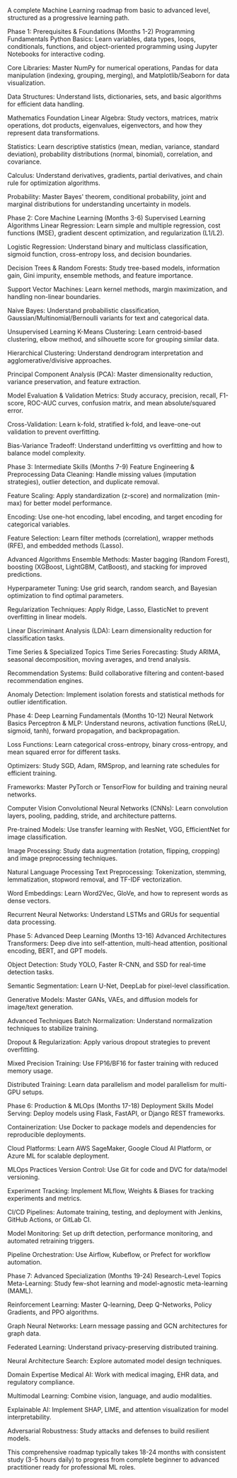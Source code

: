 A complete Machine Learning roadmap from basic to advanced level, structured as a progressive learning path.​

Phase 1: Prerequisites & Foundations (Months 1-2)
Programming Fundamentals
Python Basics: Learn variables, data types, loops, conditionals, functions, and object-oriented programming using Jupyter Notebooks for interactive coding.​

Core Libraries: Master NumPy for numerical operations, Pandas for data manipulation (indexing, grouping, merging), and Matplotlib/Seaborn for data visualization.​

Data Structures: Understand lists, dictionaries, sets, and basic algorithms for efficient data handling.​

Mathematics Foundation
Linear Algebra: Study vectors, matrices, matrix operations, dot products, eigenvalues, eigenvectors, and how they represent data transformations.​

Statistics: Learn descriptive statistics (mean, median, variance, standard deviation), probability distributions (normal, binomial), correlation, and covariance.​

Calculus: Understand derivatives, gradients, partial derivatives, and chain rule for optimization algorithms.​

Probability: Master Bayes' theorem, conditional probability, joint and marginal distributions for understanding uncertainty in models.​

Phase 2: Core Machine Learning (Months 3-6)
Supervised Learning Algorithms
Linear Regression: Learn simple and multiple regression, cost functions (MSE), gradient descent optimization, and regularization (L1/L2).​

Logistic Regression: Understand binary and multiclass classification, sigmoid function, cross-entropy loss, and decision boundaries.​

Decision Trees & Random Forests: Study tree-based models, information gain, Gini impurity, ensemble methods, and feature importance.​

Support Vector Machines: Learn kernel methods, margin maximization, and handling non-linear boundaries.​

Naive Bayes: Understand probabilistic classification, Gaussian/Multinomial/Bernoulli variants for text and categorical data.​

Unsupervised Learning
K-Means Clustering: Learn centroid-based clustering, elbow method, and silhouette score for grouping similar data.​

Hierarchical Clustering: Understand dendrogram interpretation and agglomerative/divisive approaches.​

Principal Component Analysis (PCA): Master dimensionality reduction, variance preservation, and feature extraction.​

Model Evaluation & Validation
Metrics: Study accuracy, precision, recall, F1-score, ROC-AUC curves, confusion matrix, and mean absolute/squared error.​

Cross-Validation: Learn k-fold, stratified k-fold, and leave-one-out validation to prevent overfitting.​

Bias-Variance Tradeoff: Understand underfitting vs overfitting and how to balance model complexity.​

Phase 3: Intermediate Skills (Months 7-9)
Feature Engineering & Preprocessing
Data Cleaning: Handle missing values (imputation strategies), outlier detection, and duplicate removal.​

Feature Scaling: Apply standardization (z-score) and normalization (min-max) for better model performance.​

Encoding: Use one-hot encoding, label encoding, and target encoding for categorical variables.​

Feature Selection: Learn filter methods (correlation), wrapper methods (RFE), and embedded methods (Lasso).​

Advanced Algorithms
Ensemble Methods: Master bagging (Random Forest), boosting (XGBoost, LightGBM, CatBoost), and stacking for improved predictions.​

Hyperparameter Tuning: Use grid search, random search, and Bayesian optimization to find optimal parameters.​

Regularization Techniques: Apply Ridge, Lasso, ElasticNet to prevent overfitting in linear models.​

Linear Discriminant Analysis (LDA): Learn dimensionality reduction for classification tasks.​

Time Series & Specialized Topics
Time Series Forecasting: Study ARIMA, seasonal decomposition, moving averages, and trend analysis.​

Recommendation Systems: Build collaborative filtering and content-based recommendation engines.​

Anomaly Detection: Implement isolation forests and statistical methods for outlier identification.​

Phase 4: Deep Learning Fundamentals (Months 10-12)
Neural Network Basics
Perceptron & MLP: Understand neurons, activation functions (ReLU, sigmoid, tanh), forward propagation, and backpropagation.​

Loss Functions: Learn categorical cross-entropy, binary cross-entropy, and mean squared error for different tasks.​

Optimizers: Study SGD, Adam, RMSprop, and learning rate schedules for efficient training.​

Frameworks: Master PyTorch or TensorFlow for building and training neural networks.​

Computer Vision
Convolutional Neural Networks (CNNs): Learn convolution layers, pooling, padding, stride, and architecture patterns.​

Pre-trained Models: Use transfer learning with ResNet, VGG, EfficientNet for image classification.​

Image Processing: Study data augmentation (rotation, flipping, cropping) and image preprocessing techniques.​

Natural Language Processing
Text Preprocessing: Tokenization, stemming, lemmatization, stopword removal, and TF-IDF vectorization.​

Word Embeddings: Learn Word2Vec, GloVe, and how to represent words as dense vectors.​

Recurrent Neural Networks: Understand LSTMs and GRUs for sequential data processing.​

Phase 5: Advanced Deep Learning (Months 13-16)
Advanced Architectures
Transformers: Deep dive into self-attention, multi-head attention, positional encoding, BERT, and GPT models.​

Object Detection: Study YOLO, Faster R-CNN, and SSD for real-time detection tasks.​

Semantic Segmentation: Learn U-Net, DeepLab for pixel-level classification.​

Generative Models: Master GANs, VAEs, and diffusion models for image/text generation.​

Advanced Techniques
Batch Normalization: Understand normalization techniques to stabilize training.​

Dropout & Regularization: Apply various dropout strategies to prevent overfitting.​

Mixed Precision Training: Use FP16/BF16 for faster training with reduced memory usage.​

Distributed Training: Learn data parallelism and model parallelism for multi-GPU setups.​

Phase 6: Production & MLOps (Months 17-18)
Deployment Skills
Model Serving: Deploy models using Flask, FastAPI, or Django REST frameworks.​

Containerization: Use Docker to package models and dependencies for reproducible deployments.​

Cloud Platforms: Learn AWS SageMaker, Google Cloud AI Platform, or Azure ML for scalable deployment.​

MLOps Practices
Version Control: Use Git for code and DVC for data/model versioning.​

Experiment Tracking: Implement MLflow, Weights & Biases for tracking experiments and metrics.​

CI/CD Pipelines: Automate training, testing, and deployment with Jenkins, GitHub Actions, or GitLab CI.​

Model Monitoring: Set up drift detection, performance monitoring, and automated retraining triggers.​

Pipeline Orchestration: Use Airflow, Kubeflow, or Prefect for workflow automation.​

Phase 7: Advanced Specialization (Months 19-24)
Research-Level Topics
Meta-Learning: Study few-shot learning and model-agnostic meta-learning (MAML).​

Reinforcement Learning: Master Q-learning, Deep Q-Networks, Policy Gradients, and PPO algorithms.​

Graph Neural Networks: Learn message passing and GCN architectures for graph data.​

Federated Learning: Understand privacy-preserving distributed training.​

Neural Architecture Search: Explore automated model design techniques.​

Domain Expertise
Medical AI: Work with medical imaging, EHR data, and regulatory compliance.​

Multimodal Learning: Combine vision, language, and audio modalities.​

Explainable AI: Implement SHAP, LIME, and attention visualization for model interpretability.​

Adversarial Robustness: Study attacks and defenses to build resilient models.​

This comprehensive roadmap typically takes 18-24 months with consistent study (3-5 hours daily) to progress from complete beginner to advanced practitioner ready for professional ML roles.
